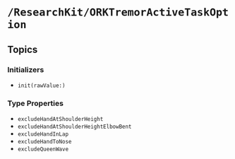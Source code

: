 # ``/ResearchKit/ORKTremorActiveTaskOption``

<!-- The content below this line is auto-generated and is redundant. You should either incorporate it into your content above this line or delete it. -->

## Topics

### Initializers

- ``init(rawValue:)``

### Type Properties

- ``excludeHandAtShoulderHeight``
- ``excludeHandAtShoulderHeightElbowBent``
- ``excludeHandInLap``
- ``excludeHandToNose``
- ``excludeQueenWave``
